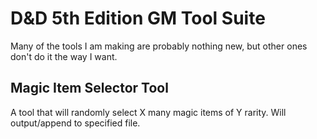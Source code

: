 # D&D 5th Edition GM Tool Suite

Many of the tools I am making are probably nothing new, but other ones don't do it the way I want.

## Magic Item Selector Tool

A tool that will randomly select X many magic items of Y rarity. Will output/append to specified file.
